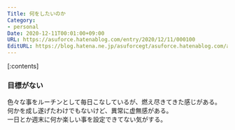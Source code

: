 ```yaml
---
Title: 何をしたいのか
Category:
- personal
Date: 2020-12-11T00:01:00+09:00
URL: https://asuforce.hatenablog.com/entry/2020/12/11/000100
EditURL: https://blog.hatena.ne.jp/asuforcegt/asuforce.hatenablog.com/atom/entry/26006613663332204
---
```


[:contents]

### 目標がない

色々な事をルーチンとして毎日こなしているが、燃え尽きてきた感じがある。  
何かを成し遂げたわけでもないけど、異常に虚無感がある。  
一日とか週末に何か楽しい事を設定できてない気がする。

